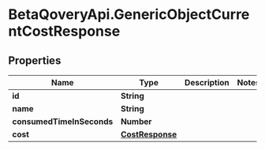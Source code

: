 # BetaQoveryApi.GenericObjectCurrentCostResponse

## Properties

Name | Type | Description | Notes
------------ | ------------- | ------------- | -------------
**id** | **String** |  | 
**name** | **String** |  | 
**consumedTimeInSeconds** | **Number** |  | 
**cost** | [**CostResponse**](CostResponse.md) |  | 


